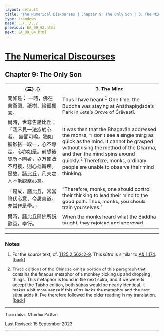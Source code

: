 ```yaml
---
layout: default
title: 'The Numerical Discourses | Chapter 9: The Only Son | 3. The Mind'
type: kramdown
base: ../../../
previous: EA_09_02.html
next: EA_09_04.html
---
```


<h1><a href='../index.html'>The Numerical Discourses</a></h1>
<h2>Chapter 9: The Only Son</h2>

<table class="trans">
  <th class='ch'>(三) 心</th>
  <th class='en'>3. The Mind</th>
  <tr>
    <td class='ch' title='T125.2.562c2'>聞如是： 一時，佛在舍衞國、祇樹、給孤獨園。</td>
    <td>Thus I have heard:<sup id="ref1"><a href="#n1">1</a></sup> One time, the Buddha was staying at Anāthapiṇḍada’s Park in Jeta’s Grove of Śrāvastī.</td>
  </tr>
  <tr>
    <td class='ch' title='T125.2.562c3'>爾時，世尊告諸比丘： 「我不見一法疾於心者。 無譬可喩。猶如獼猴捨一取一，心不專定。心亦如是。前想後想所不同者，以方便法不可摸，則心迴轉疾。 是故，諸比丘，凡夫之人不能觀察心意。</td>
    <td>It was then that the Bhagavān addressed the monks, “I don’t see a single thing as quick as the mind. It cannot be grasped without using the method of the Dharma, and then the mind spins around quickly.<sup id="ref2"><a href="#n2">2</a></sup> Therefore, monks, ordinary people are unable to observe their mind thinking.</td>
  </tr>
  <tr>
    <td class='ch' title='T125.2.562c6'>「是故，諸比丘，常當降伏心意，令趣善道。亦當作是學。」</td>
    <td>“Therefore, monks, one should control their thinking to lead their mind to the good path. Thus, monks, you should train yourselves.”</td>
  </tr>
  <tr>
    <td class='ch' title='T125.2.562c8'>爾時，諸比丘聞佛所説歡喜，奉行。</td>
    <td>When the monks heard what the Buddha taught, they rejoiced and approved.</td>
  </tr>
</table>

<hr/>

<h3 id="notes">Notes</h3>

<ol class="notes-list">
<li id="n1"><p>For the source text, cf. <a href="https://cbetaonline.dila.edu.tw/zh/T02n0125_p0562c02" target="_blank">T125.2.562c2-9</a>. This <em>sūtra</em> is similar to <a href="https://www.suttacentral.net/an1.174" target="_blank">AN 1.174</a>. [<a href="#ref1">back</a>]</p></li>
<li id="n2"><p>Three editions of the Chinese omit a portion of this paragraph that contains the fmaous metaphor of a monkey picking up and dropping things. This metaphor is found in the next sūtra, and if we were to accept the Taisho edition, both sūtras would be nearly identical. It makes a bit more sense if this sūtra lacks the metaphor and the next sūtra adds it. I’ve therefore followed the older reading in my translation. [<a href="#ref2">back</a>]</p></li>
</ol>
<hr/>

<p class="translator">Translator: Charles Patton</p>
<p class='revised'>Last Revised: 15 September 2023</p>

<hr/>